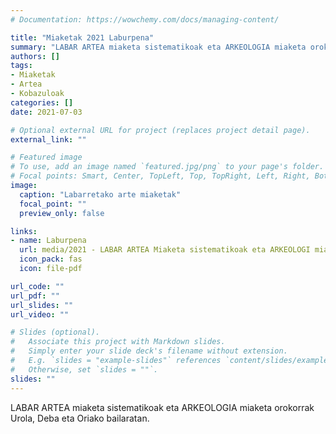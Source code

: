 ```yaml
---
# Documentation: https://wowchemy.com/docs/managing-content/

title: "Miaketak 2021 Laburpena"
summary: "LABAR ARTEA miaketa sistematikoak eta ARKEOLOGIA miaketa orokorrak Urola, Deba eta Oriako bailaratan."
authors: []
tags: 
- Miaketak
- Artea
- Kobazuloak
categories: []
date: 2021-07-03

# Optional external URL for project (replaces project detail page).
external_link: ""

# Featured image
# To use, add an image named `featured.jpg/png` to your page's folder.
# Focal points: Smart, Center, TopLeft, Top, TopRight, Left, Right, BottomLeft, Bottom, BottomRight.
image:
  caption: "Labarretako arte miaketak"
  focal_point: ""
  preview_only: false

links:
- name: Laburpena
  url: media/2021 - LABAR ARTEA Miaketa sistematikoak eta ARKEOLOGI miaketa orokorrak - Lanaren laburpena.pdf
  icon_pack: fas
  icon: file-pdf

url_code: ""
url_pdf: ""
url_slides: ""
url_video: ""

# Slides (optional).
#   Associate this project with Markdown slides.
#   Simply enter your slide deck's filename without extension.
#   E.g. `slides = "example-slides"` references `content/slides/example-slides.md`.
#   Otherwise, set `slides = ""`.
slides: ""
---
```


LABAR ARTEA miaketa sistematikoak eta ARKEOLOGIA miaketa orokorrak Urola, Deba eta Oriako bailaratan.
